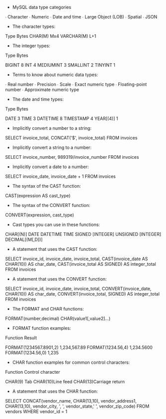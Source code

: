  - MySQL data type categories
 
∙ Character
∙ Numeric
∙ Date and time
∙ Large Object (LOB)
∙ Spatial
∙ JSON
 
- The character types:

Type Bytes
CHAR(M)      Mx4 
VARCHAR(M)   L+1

- The integer types:

Type Bytes

BIGINT 8 
INT 4 
MEDIUMINT 3 
SMALLINT 2 
TINYINT 1
 
- Terms to know about numeric data types:

∙ Real number
∙ Precision
∙ Scale
∙ Exact numeric type
∙ Floating-point number
∙ Approximate numeric type
 
- The date and time types:

Type     Bytes
 
DATE       3 
TIME       3 
DATETIME   8 
TIMESTAMP  4 
YEAR[(4)]  1
 
- Implicitly convert a number to a string:

SELECT invoice_total, CONCAT('$', invoice_total)
FROM invoices

- Implicitly convert a string to a number:

SELECT invoice_number, 989319/invoice_number
FROM invoices

- Implicitly convert a date to a number:

SELECT invoice_date, invoice_date + 1
FROM invoices

- The syntax of the CAST function:

CAST(expression AS cast_type)

- The syntax of the CONVERT function:

CONVERT(expression, cast_type)

- Cast types you can use in these functions:

CHAR[(N)]
DATE
DATETIME
TIME
SIGNED [INTEGER]
UNSIGNED [INTEGER]
DECIMAL[(M[,D])]
 
- A statement that uses the CAST function:

SELECT invoice_id, invoice_date, invoice_total,
        CAST(invoice_date AS CHAR(10)) AS char_date,
        CAST(invoice_total AS SIGNED) AS integer_total
FROM invoices

- A statement that uses the CONVERT function:

SELECT invoice_id, invoice_date, invoice_total, 
       CONVERT(invoice_date, CHAR(10)) AS char_date, 
       CONVERT(invoice_total, SIGNED) AS integer_total
FROM invoices
  
- The FORMAT and CHAR functions:

FORMAT(number,decimal)
CHAR(value1[,value2]...)  
  
- FORMAT function examples:

Function                Result

FORMAT(1234567.8901,2) 1,234,567.89 
FORMAT(1234.56,4)      1,234.5600 
FORMAT(1234.56,0)     1,235
 
- CHAR function examples for common control characters:

Function Control character

CHAR(9) Tab 
CHAR(10)Line feed 
CHAR(13)Carriage return

- A statement that uses the CHAR function:

SELECT CONCAT(vendor_name, CHAR(13,10),
       vendor_address1, CHAR(13,10),
       vendor_city, ', ', vendor_state,' ', vendor_zip_code)
FROM vendors
WHERE vendor_id = 1
 





